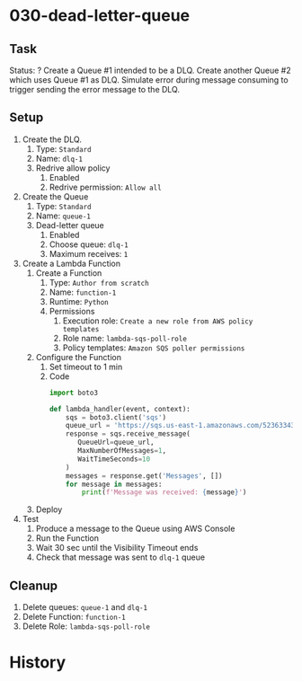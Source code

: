 # 030-dead-letter-queue

## Task
Status: ?
Create a Queue #1 intended to be a DLQ. Create another Queue #2 which uses Queue #1 as DLQ.
Simulate error during message consuming to trigger sending the error message to the DLQ.

## Setup
1. Create the DLQ.
    1. Type: `Standard`
    2. Name: `dlq-1`
    3. Redrive allow policy
        1. Enabled
        2. Redrive permission: `Allow all`
2. Create the Queue
    1. Type: `Standard`
    2. Name: `queue-1`
    3. Dead-letter queue
        1. Enabled
        2. Choose queue: `dlq-1`
        3. Maximum receives: `1`
3. Create a Lambda Function
    1. Create a Function
        1. Type: `Author from scratch`
        2. Name: `function-1`
        3. Runtime: `Python`
        4. Permissions
            1. Execution role: `Create a new role from AWS policy templates`
            2. Role name: `lambda-sqs-poll-role`
            3. Policy templates: `Amazon SQS poller permissions`
    2. Configure the Function
        1. Set timeout to 1 min
        2. Code
           ```python
           import boto3

           def lambda_handler(event, context):
               sqs = boto3.client('sqs')
               queue_url = 'https://sqs.us-east-1.amazonaws.com/523633434047/queue-1'
               response = sqs.receive_message(
                  QueueUrl=queue_url,
                  MaxNumberOfMessages=1,
                  WaitTimeSeconds=10
               )
               messages = response.get('Messages', [])
               for message in messages:
                   print(f'Message was received: {message}')
           ```
    3. Deploy
4. Test
    1. Produce a message to the Queue using AWS Console
    2. Run the Function
    3. Wait 30 sec until the Visibility Timeout ends
    4. Check that message was sent to `dlq-1` queue

## Cleanup
1. Delete queues: `queue-1` and `dlq-1`
2. Delete Function: `function-1`
3. Delete Role: `lambda-sqs-poll-role`

# History
